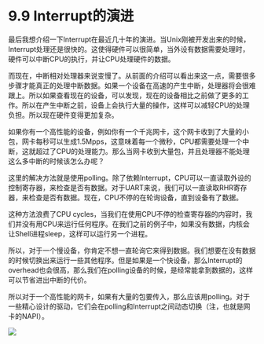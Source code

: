 # 9.9 Interrupt的演进

最后我想介绍一下Interrupt在最近几十年的演进。当Unix刚被开发出来的时候，Interrupt处理还是很快的。这使得硬件可以很简单，当外设有数据需要处理时，硬件可以中断CPU的执行，并让CPU处理硬件的数据。

而现在，中断相对处理器来说变慢了。从前面的介绍可以看出来这一点，需要很多步骤才能真正的处理中断数据。如果一个设备在高速的产生中断，处理器将会很难跟上。所以如果查看现在的设备，可以发现，现在的设备相比之前做了更多的工作。所以在产生中断之前，设备上会执行大量的操作，这样可以减轻CPU的处理负担。所以现在硬件变得更加复杂。

如果你有一个高性能的设备，例如你有一个千兆网卡，这个网卡收到了大量的小包，网卡每秒可以生成1.5Mpps，这意味着每一个微秒，CPU都需要处理一个中断，这就超过了CPU的处理能力。那么当网卡收到大量包，并且处理器不能处理这么多中断的时候该怎么办呢？

这里的解决方法就是使用polling。除了依赖Interrupt，CPU可以一直读取外设的控制寄存器，来检查是否有数据。对于UART来说，我们可以一直读取RHR寄存器，来检查是否有数据。现在，CPU不停的在轮询设备，直到设备有了数据。

这种方法浪费了CPU cycles，当我们在使用CPU不停的检查寄存器的内容时，我们并没有用CPU来运行任何程序。在我们之前的例子中，如果没有数据，内核会让Shell进程sleep，这样可以运行另一个进程。

所以，对于一个慢设备，你肯定不想一直轮询它来得到数据。我们想要在没有数据的时候切换出来运行一些其他程序。但是如果是一个快设备，那么Interrupt的overhead也会很高，那么我们在polling设备的时候，是经常能拿到数据的，这样可以节省进出中断的代价。

所以对于一个高性能的网卡，如果有大量的包要传入，那么应该用polling。对于一些精心设计的驱动，它们会在polling和Interrupt之间动态切换（注，也就是网卡的NAPI）。

![](http://cdn.oyjy.top/copydir/2021-06-08-12:16:40-3636269984639752860)


